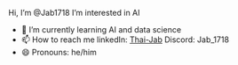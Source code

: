 Hi, I’m @Jab1718
I’m interested in AI
- 🌱 I’m currently learning AI and data science
- 📫 How to reach me 
linkedIn: [Thai-Jab](https://www.linkedin.com/in/thai-jab-b5b02a302)
Discord: Jab_1718
- 😄 Pronouns: he/him
<!---
Jab1718/Jab1718 is a ✨ special ✨ repository because its `README.md` (this file) appears on your GitHub profile.
You can click the Preview link to take a look at your changes.
--->
